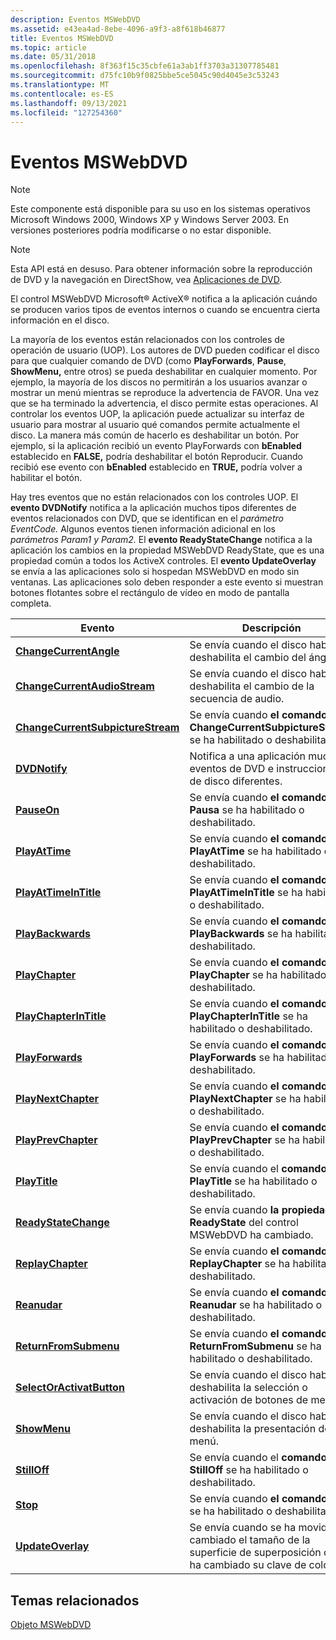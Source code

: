 ```yaml
---
description: Eventos MSWebDVD
ms.assetid: e43ea4ad-8ebe-4096-a9f3-a8f618b46877
title: Eventos MSWebDVD
ms.topic: article
ms.date: 05/31/2018
ms.openlocfilehash: 8f363f15c35cbfe61a3ab1ff3703a31307785481
ms.sourcegitcommit: d75fc10b9f0825bbe5ce5045c90d4045e3c53243
ms.translationtype: MT
ms.contentlocale: es-ES
ms.lasthandoff: 09/13/2021
ms.locfileid: "127254360"
---
```

# <a name="mswebdvd-events"></a>Eventos MSWebDVD

> [!Note]  
> Este componente está disponible para su uso en los sistemas operativos Microsoft Windows 2000, Windows XP y Windows Server 2003. En versiones posteriores podría modificarse o no estar disponible.

 

> [!Note]  
> Esta API está en desuso. Para obtener información sobre la reproducción de DVD y la navegación en DirectShow, vea [Aplicaciones de DVD](dvd-applications.md).

 

El control MSWebDVD Microsoft® ActiveX® notifica a la aplicación cuándo se producen varios tipos de eventos internos o cuando se encuentra cierta información en el disco.

La mayoría de los eventos están relacionados con los controles de operación de usuario (UOP). Los autores de DVD pueden codificar el disco para que cualquier comando de DVD (como **PlayForwards**, **Pause**, **ShowMenu,** entre otros) se pueda deshabilitar en cualquier momento. Por ejemplo, la mayoría de los discos no permitirán a los usuarios avanzar o mostrar un menú mientras se reproduce la advertencia de FAVOR. Una vez que se ha terminado la advertencia, el disco permite estas operaciones. Al controlar los eventos UOP, la aplicación puede actualizar su interfaz de usuario para mostrar al usuario qué comandos permite actualmente el disco. La manera más común de hacerlo es deshabilitar un botón. Por ejemplo, si la aplicación recibió un evento PlayForwards con **bEnabled** establecido en **FALSE,** podría deshabilitar el botón Reproducir. Cuando recibió ese evento con **bEnabled** establecido en **TRUE,** podría volver a habilitar el botón.

Hay tres eventos que no están relacionados con los controles UOP. El **evento DVDNotify** notifica a la aplicación muchos tipos diferentes de eventos relacionados con DVD, que se identifican en el *parámetro EventCode.* Algunos eventos tienen información adicional en los *parámetros Param1* *y Param2.* El **evento ReadyStateChange** notifica a la aplicación los cambios en la propiedad MSWebDVD ReadyState, que es una propiedad común a todos los ActiveX controles. El **evento UpdateOverlay** se envía a las aplicaciones solo si hospedan MSWebDVD en modo sin ventanas. Las aplicaciones solo deben responder a este evento si muestran botones flotantes sobre el rectángulo de vídeo en modo de pantalla completa.



| Evento                                                                  | Descripción                                                                           |
|------------------------------------------------------------------------|---------------------------------------------------------------------------------------|
| [**ChangeCurrentAngle**](changecurrentangle.md)                       | Se envía cuando el disco habilita o deshabilita el cambio del ángulo.                            |
| [**ChangeCurrentAudioStream**](changecurrentaudiostream.md)           | Se envía cuando el disco habilita o deshabilita el cambio de la secuencia de audio.                     |
| [**ChangeCurrentSubpictureStream**](changecurrentsubpicturestream.md) | Se envía cuando **el comando ChangeCurrentSubpictureStream** se ha habilitado o deshabilitado. |
| [**DVDNotify**](dvdnotify.md)                                         | Notifica a una aplicación muchos eventos de DVD e instrucciones de disco diferentes.           |
| [**PauseOn**](pauseon.md)                                             | Se envía cuando **el comando Pausa** se ha habilitado o deshabilitado.                         |
| [**PlayAtTime**](playattime.md)                                       | Se envía cuando **el comando PlayAtTime** se ha habilitado o deshabilitado.                    |
| [**PlayAtTimeInTitle**](playattimeintitle.md)                         | Se envía cuando **el comando PlayAtTimeInTitle** se ha habilitado o deshabilitado.             |
| [**PlayBackwards**](playbackwards.md)                                 | Se envía cuando **el comando PlayBackwards** se ha habilitado o deshabilitado.                 |
| [**PlayChapter**](playchapter.md)                                     | Se envía cuando **el comando PlayChapter** se ha habilitado o deshabilitado.                   |
| [**PlayChapterInTitle**](playchapterintitle.md)                       | Se envía cuando **el comando PlayChapterInTitle** se ha habilitado o deshabilitado.            |
| [**PlayForwards**](playforwards.md)                                   | Se envía cuando **el comando PlayForwards** se ha habilitado o deshabilitado.                  |
| [**PlayNextChapter**](playnextchapter.md)                             | Se envía cuando **el comando PlayNextChapter** se ha habilitado o deshabilitado.               |
| [**PlayPrevChapter**](playprevchapter.md)                             | Se envía cuando **el comando PlayPrevChapter** se ha habilitado o deshabilitado.               |
| [**PlayTitle**](playtitle.md)                                         | Se envía cuando el **comando PlayTitle** se ha habilitado o deshabilitado.                     |
| [**ReadyStateChange**](readystatechange.md)                           | Se envía cuando **la propiedad ReadyState** del control MSWebDVD ha cambiado.            |
| [**ReplayChapter**](replaychapter.md)                                 | Se envía cuando **el comando ReplayChapter** se ha habilitado o deshabilitado.                 |
| [**Reanudar**](resume.md)                                               | Se envía cuando **el comando Reanudar** se ha habilitado o deshabilitado.                        |
| [**ReturnFromSubmenu**](returnfromsubmenu.md)                         | Se envía cuando **el comando ReturnFromSubmenu** se ha habilitado o deshabilitado.             |
| [**SelectOrActivatButton**](selectoractivatbutton.md)                 | Se envía cuando el disco habilita o deshabilita la selección o activación de botones de menú.   |
| [**ShowMenu**](showmenu.md)                                           | Se envía cuando el disco habilita o deshabilita la presentación de un menú.                         |
| [**StillOff**](stilloff.md)                                           | Se envía cuando el **comando StillOff** se ha habilitado o deshabilitado.                      |
| [**Stop**](stop.md)                                                   | Se envía cuando **el comando Stop** se ha habilitado o deshabilitado.                          |
| [**UpdateOverlay**](updateoverlay.md)                                 | Se envía cuando se ha movido o cambiado el tamaño de la superficie de superposición o se ha cambiado su clave de color. |



 

## <a name="related-topics"></a>Temas relacionados

<dl> <dt>

[Objeto MSWebDVD](mswebdvd-object.md)
</dt> </dl>

 

 



